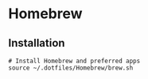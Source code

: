 # Homebrew
## Installation
```
# Install Homebrew and preferred apps
source ~/.dotfiles/Homebrew/brew.sh
```
